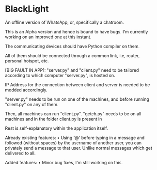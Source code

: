 # BlackLight
An offline version of WhatsApp, or, specifically a chatroom.

This is an Alpha version and hence is bound to have bugs. I'm currently working on an improved one at this instant.

The communicating devices should have Python compiler on them.

All of them should be connected through a common link, i.e, router, personal hotspot, etc.

[BIG FAULT IN APP]: "server.py" and "client.py" need to be tailored according to which computer "server.py", is hosted on.

IP Address for the connection between client and server is needed to be modded accordingly.

"server.py" needs to be run on one of the machines, and before running "client.py" on any of them.

Then, all machines can run "client.py".
"getch.py" needs to be on all machines and in the folder client.py is present in

Rest is self-explanatory within the application itself.

Already existing features:
• Using '@' before typing in a message and followed (without spaces) by the username of another user, you can privately send a message to that user. 
  Unlike normal messages which get delivered to all.

Added features:
• Minor bug fixes, I'm still working on this.
